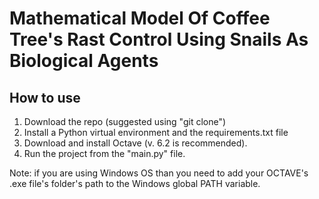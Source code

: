 # Mathematical Model Of Coffee Tree's Rast Control Using Snails As Biological Agents

## How to use
1. Download the repo (suggested using "git clone")
2. Install a Python virtual environment and the requirements.txt file 
3. Download and install Octave (v. 6.2 is recommended).
4. Run the project from the "main.py" file.

Note: if you are using Windows OS than you need to add your OCTAVE's .exe file's folder's path to the Windows global PATH variable. 